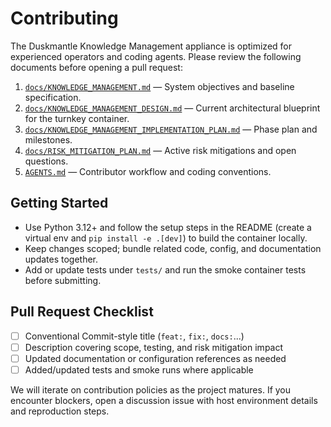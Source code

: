 # Contributing

The Duskmantle Knowledge Management appliance is optimized for experienced operators and coding agents. Please review the following documents before opening a pull request:

1. [`docs/KNOWLEDGE_MANAGEMENT.md`](docs/KNOWLEDGE_MANAGEMENT.md) — System objectives and baseline specification.
2. [`docs/KNOWLEDGE_MANAGEMENT_DESIGN.md`](docs/KNOWLEDGE_MANAGEMENT_DESIGN.md) — Current architectural blueprint for the turnkey container.
3. [`docs/KNOWLEDGE_MANAGEMENT_IMPLEMENTATION_PLAN.md`](docs/KNOWLEDGE_MANAGEMENT_IMPLEMENTATION_PLAN.md) — Phase plan and milestones.
4. [`docs/RISK_MITIGATION_PLAN.md`](docs/RISK_MITIGATION_PLAN.md) — Active risk mitigations and open questions.
5. [`AGENTS.md`](AGENTS.md) — Contributor workflow and coding conventions.

## Getting Started
- Use Python 3.12+ and follow the setup steps in the README (create a virtual env and `pip install -e .[dev]`) to build the container locally.
- Keep changes scoped; bundle related code, config, and documentation updates together.
- Add or update tests under `tests/` and run the smoke container tests before submitting.

## Pull Request Checklist
- [ ] Conventional Commit-style title (`feat:`, `fix:`, `docs:`...)
- [ ] Description covering scope, testing, and risk mitigation impact
- [ ] Updated documentation or configuration references as needed
- [ ] Added/updated tests and smoke runs where applicable

We will iterate on contribution policies as the project matures. If you encounter blockers, open a discussion issue with host environment details and reproduction steps.
